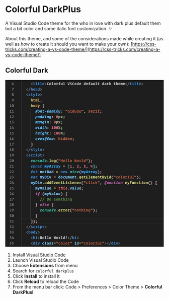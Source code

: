 # Colorful DarkPlus

A Visual Studio Code theme for the who in love with dark plus default them but a bit color and some italic font customization. ✨

About this theme, and some of the considerations made while creating it (as well as _how_ to create it should you want to make your own): [https://css-tricks.com/creating-a-vs-code-theme/](https://css-tricks.com/creating-a-vs-code-theme/)

## Colorful Dark

![First Screen](ColorfullDark.jpg)

1.  Install [Visual Studio Code](https://code.visualstudio.com/)
2.  Launch Visual Studio Code
3.  Choose **Extensions** from menu
4.  Search for `colorful darkplus`
5.  Click **Install** to install it
6.  Click **Reload** to reload the Code
7.  From the menu bar click: Code > Preferences > Color Theme > **Colorful DarkPlusl**
